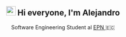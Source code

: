 <h2 align="center"> 
  <img src="https://media.giphy.com/media/hvRJCLFzcasrR4ia7z/giphy.gif" width="25px">
 Hi everyone, I'm Alejandro
</h2>
<p align="center"> 
  Software Engineering Student al <a href="https://www.epn.edu.ec/">EPN </a> 🇪🇨
</p>
